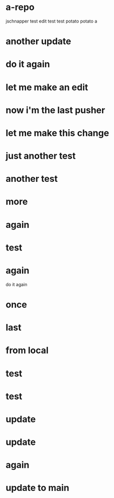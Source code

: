 # a-repo
jschnapper
test
edit
test
test
potato
potato
a


# another update

# do it again

# let me make an edit

# now i'm the last pusher

# let me make this change

# just another test

# another test

# more

# again

# test

# again

do it again

# once

# last

# from local

# test

# test

# update

# update

# again

# update to main
